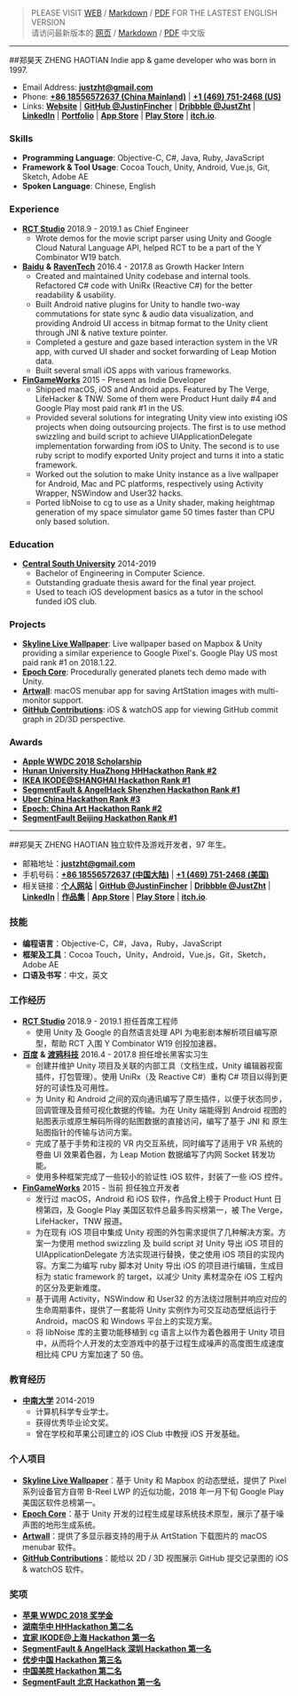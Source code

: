 > PLEASE VISIT [WEB](https://fincher.im/CV.html) / [Markdown](README-CN&EN-MINIFIED.md) / [PDF](https://fincher.im/Haotian%20Zheng.pdf) FOR THE LASTEST ENGLISH VERSION  
> 请访问最新版本的 [网页](https://fincher.im/CV.html) / [Markdown](README-CN&EN-MINIFIED.md) / [PDF](https://fincher.im/Haotian%20Zheng.pdf) 中文版

---

##郑昊天 ZHENG HAOTIAN
Indie app & game developer who was born in 1997.

- Email Address: [**justzht@gmail.com**](mailto:justzht@gmail.com)   
- Phone: [**+86 18556572637 (China Mainland)**](tel:+86-185-5657-2637) | [**+1 (469) 751-2468 (US)**](tel:+1-469-751-2468)  
- Links: [**Website**](https://fincher.im/) | [**GitHub @JustinFincher**](https://github.com/JustinFincher) | [**Dribbble @JustZht**](https://dribbble.com/JustZht) | [**LinkedIn**](https://www.linkedin.com/in/昊天-郑-6ba0b0b2/) | [**Portfolio**](http://portfolio.justzht.com/) | [**App Store**](https://itunes.apple.com/cn/developer/haotian-zheng/id981803173?mt=8) | [**Play Store**](https://play.google.com/store/apps/dev?id=5201975025990666617) | [**itch.io**](https://justzht.itch.io/).  

### Skills
- **Programming Language**: Objective-C, C#, Java, Ruby, JavaScript
- **Framework & Tool Usage**: Cocoa Touch, Unity, Android, Vue.js, Git, Sketch, Adobe AE
- **Spoken Language**: Chinese, English

### Experience
- [**RCT Studio**](https://rct-studio.com) 2018.9 - 2019.1 as Chief Engineer
	- Wrote demos for the movie script parser using Unity and Google Cloud Natural Language API, helped RCT to be a part of the Y Combinator W19 batch.
- [**Baidu**](https://www.baidu.com) **&** [**RavenTech**](https://raventech.cn/home) 2016.4 - 2017.8 as Growth Hacker Intern
	- Created and maintained Unity codebase and internal tools. Refactored C# code with UniRx (Reactive C#) for the better readability & usability.
	- Built Android native plugins for Unity to handle two-way commutations for state sync & audio data visualization, and providing Android UI access in bitmap format to the Unity client through JNI & native texture pointer.
	- Completed a gesture and gaze based interaction system in the VR app, with curved UI shader and socket forwarding of Leap Motion data.
	- Built several small iOS apps with various frameworks.  
- [**FinGameWorks**](https://fingame.works) 2015 - Present as Indie Developer
	- Shipped macOS, iOS and Android apps. Featured by The Verge, LifeHacker & TNW. Some of them were Product Hunt daily #4 and Google Play most paid rank #1 in the US. 
	- Provided several solutions for integrating Unity view into existing iOS projects when doing outsourcing projects. The first is to use method swizzling and build script to achieve UIApplicationDelegate implementation forwarding from iOS to Unity. The second is to use ruby script to modify exported Unity project and turns it into a static framework.
	- Worked out the solution to make Unity instance as a live wallpaper for Android, Mac and PC platforms, respectively using Activity Wrapper, NSWindow and User32 hacks.
	- Ported libNoise to cg to use as a Unity shader, making heightmap generation of my space simulator game 50 times faster than CPU only based solution.

### Education
- [**Central South University**](http://www.csu.edu.cn/) 2014-2019  
	- Bachelor of Engineering in Computer Science.
	- Outstanding graduate thesis award for the final year project.
	- Used to teach iOS development basics as a tutor in the school funded iOS club.

### Projects
- [**Skyline Live Wallpaper**](https://play.google.com/store/apps/details?id=com.JustZht.Skyline): Live wallpaper based on Mapbox & Unity providing a similar experience to Google Pixel's. Google Play US most paid rank #1 on 2018.1.22.
- [**Epoch Core**](https://itunes.apple.com/us/app/epoch-core/id1177530091?mt=8): Procedurally generated planets tech demo made with Unity.
- [**Artwall**](https://geo.itunes.apple.com/us/app/artwall/id1178151992?mt=12&app=apps): macOS menubar app for saving ArtStation images with multi-monitor support.
- [**GitHub Contributions**](https://itunes.apple.com/us/app/contributions-for-github/id1153432612?mt=8): iOS & watchOS app for viewing GitHub commit graph in 2D/3D perspective.

### Awards  
- [**Apple WWDC 2018 Scholarship**](https://github.com/JustinFincher/WWDC-18-Scholarship-Project)
- [**Hunan University HuaZhong HHHackathon Rank #2**](https://github.com/JustinFincher/AReco)
- [**IKEA IKODE@SHANGHAI Hackathon Rank #1**](https://github.com/hACKbUSTER/IKEA-Maker)
- [**SegmentFault & AngelHack Shenzhen Hackathon Rank #1**](https://github.com/hACKbUSTER/ProjectDaVinci)
- [**Uber China Hackathon  Rank #3**](https://github.com/hACKbUSTER/UberGuide-iOS)
- [**Epoch: China Art Hackathon Rank #2**](https://github.com/hACKbUSTER/Renaissance)
- [**SegmentFault Beijing Hackathon Rank #1**](https://github.com/hACKbUSTER/FixPlusPlus)

---

##郑昊天 ZHENG HAOTIAN
独立软件及游戏开发者，97 年生。

- 邮箱地址：[**justzht@gmail.com**](mailto:justzht@gmail.com)   
- 手机号码：[**+86 18556572637 (中国大陆)**](tel:+8618556572637) | [**+1 (469) 751-2468 (美国)**](tel:+1-469-751-2468)  
- 相关链接：[**个人网站**](https://fincher.im/) | [**GitHub @JustinFincher**](https://github.com/JustinFincher) | [**Dribbble @JustZht**](https://dribbble.com/JustZht) | [**LinkedIn**](https://www.linkedin.com/in/昊天-郑-6ba0b0b2/) | [**作品集**](http://portfolio.justzht.com/) | [**App Store**](https://itunes.apple.com/cn/developer/haotian-zheng/id981803173?mt=8) | [**Play Store**](https://play.google.com/store/apps/dev?id=5201975025990666617) | [**itch.io**](https://justzht.itch.io/).  

### 技能
- **编程语言**：Objective-C，C#，Java，Ruby，JavaScript
- **框架及工具**：Cocoa Touch，Unity，Android，Vue.js，Git，Sketch，Adobe AE
- **口语及书写**：中文，英文

### 工作经历
- [**RCT Studio**](https://rct-studio.com) 2018.9 - 2019.1 担任首席工程师
	- 使用 Unity 及 Google 的自然语言处理 API 为电影剧本解析项目编写原型，帮助 RCT 入围 Y Combinator W19 创投加速器。
- [**百度**](https://www.baidu.com) **&** [**渡鸦科技**](https://raventech.cn/home) 2016.4 - 2017.8 担任增长黑客实习生
	- 创建并维护 Unity 项目及关联的内部工具（文档生成，Unity 编辑器视窗插件，打包管理）。使用 UniRx（及 Reactive C#）重构 C# 项目以得到更好的可读性及可用性。  
	- 为 Unity 和 Android 之间的双向通讯编写了原生插件，以便于状态同步，回调管理及音频可视化数据的传输。为在 Unity 端能得到 Android 视图的贴图表示或原生解码所得的贴图数据的直接访问，编写了基于 JNI 和 原生贴图指针的传输与访问方案。
	- 完成了基于手势和注视的 VR 内交互系统，同时编写了适用于 VR 系统的卷曲 UI 效果着色器，为 Leap Motion 数据编写了内网 Socket 转发功能。
	- 使用多种框架完成了一些较小的验证性 iOS 软件，封装了一些 iOS 控件。
- [**FinGameWorks**](https://fingame.works) 2015 - 当前 担任独立开发者
	- 发行过 macOS，Android 和 iOS 软件，作品曾上榜于 Product Hunt 日榜第四，及 Google Play 美国区软件总最多购买榜第一，被 The Verge，LifeHacker，TNW 报道。
	- 为在现有 iOS 项目中集成 Unity 视图的外包需求提供了几种解决方案。方案一为使用 method swizzling 及 build script 对 Unity 导出 iOS 项目的 UIApplicationDelegate 方法实现进行替换，使之使用 iOS 项目的实现内容。方案二为编写 ruby 脚本对 Unity 导出 iOS 的项目进行编辑，生成目标为 static framework 的 target，以减少 Unity 素材混杂在 iOS 工程内的区分及更新难度。
	- 基于调用 Activity，NSWindow 和 User32 的方法绕过限制并响应对应的生命周期事件，提供了一套能将 Unity 实例作为可交互动态壁纸运行于 Android，macOS 和 Windows 平台上的实现方案。
	- 将 libNoise 库的主要功能移植到 cg 语言上以作为着色器用于 Unity 项目中，从而将个人开发的太空游戏中的基于过程生成噪声的高度图生成速度相比纯 CPU 方案加速了 50 倍。
	
### 教育经历
- [**中南大学**](http://www.csu.edu.cn/) 2014-2019 
	- 计算机科学专业学士。
	- 获得优秀毕业论文奖。
	- 曾在学校和苹果公司建立的 iOS Club 中教授 iOS 开发基础。
	
### 个人项目
- [**Skyline Live Wallpaper**](https://play.google.com/store/apps/details?id=com.JustZht.Skyline)：基于 Unity 和 Mapbox 的动态壁纸，提供了 Pixel 系列设备官方自带 B-Reel LWP 的近似功能，2018 年一月下旬 Google Play 美国区软件总榜第一。
- [**Epoch Core**](https://itunes.apple.com/us/app/epoch-core/id1177530091?mt=8)：基于 Unity 开发的过程生成星球系统技术原型，展示了基于噪声图的地形生成系统。
- [**Artwall**](https://geo.itunes.apple.com/us/app/artwall/id1178151992?mt=12&app=apps)：提供了多显示器支持的用于从 ArtStation 下载图片的 macOS menubar 软件。
- [**GitHub Contributions**](https://itunes.apple.com/us/app/contributions-for-github/id1153432612?mt=8)：能给以 2D / 3D 视图展示 GitHub 提交记录图的 iOS & watchOS 软件。


### 奖项  
- [**苹果 WWDC 2018 奖学金**](https://github.com/JustinFincher/WWDC-18-Scholarship-Project)
- [**湖南华中 HHHackathon 第二名**](https://github.com/JustinFincher/AReco)
- [**宜家 IKODE@上海 Hackathon 第一名**](https://github.com/hACKbUSTER/IKEA-Maker)
- [**SegmentFault & AngelHack 深圳 Hackathon 第一名**](https://github.com/hACKbUSTER/ProjectDaVinci)
- [**优步中国 Hackathon 第三名**](https://github.com/hACKbUSTER/UberGuide-iOS)
- [**中国美院 Hackathon 第二名**](https://github.com/hACKbUSTER/Renaissance)
- [**SegmentFault 北京 Hackathon 第一名**](https://github.com/hACKbUSTER/FixPlusPlus)

